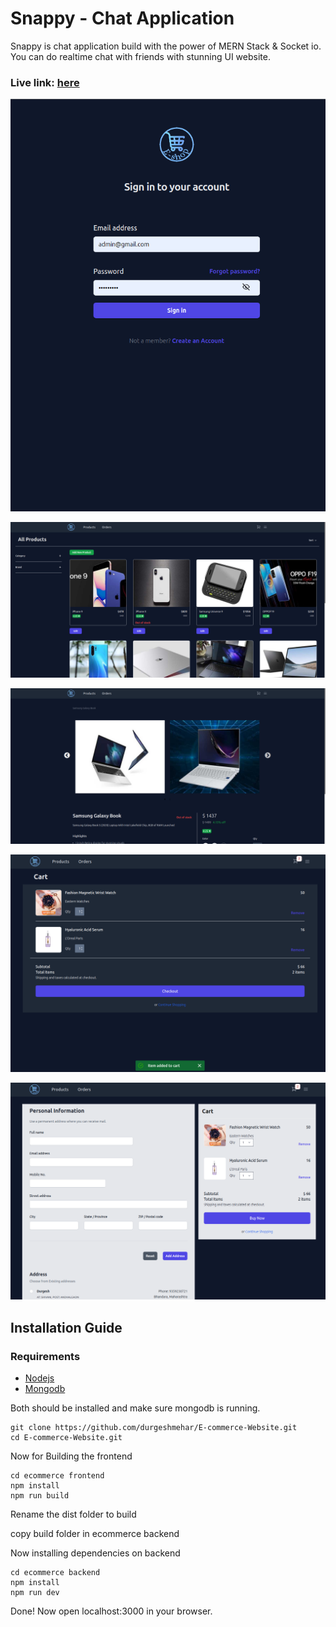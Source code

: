 # Snappy - Chat Application 
Snappy is chat application build with the power of MERN Stack & Socket io. You can do realtime chat with friends with stunning UI website.
### Live link: [here](https://durgesheshop.vercel.app/)

![login page](./Images/login.png)

![home page](./Images/products.png)

![home page](./Images/product_detail.png)

![home page](./Images/cart.png)

![home page](./Images/checkout.png)

## Installation Guide

### Requirements
- [Nodejs](https://nodejs.org/en/download)
- [Mongodb](https://www.mongodb.com/docs/manual/administration/install-community/)

Both should be installed and make sure mongodb is running.

```shell
git clone https://github.com/durgeshmehar/E-commerce-Website.git
cd E-commerce-Website.git
```
Now for Building the frontend
 ```shell
cd ecommerce frontend
npm install
npm run build
```
Rename the dist folder to build 

copy build folder in ecommerce backend

Now installing dependencies on backend

 ```shell
cd ecommerce backend
npm install
npm run dev
```
Done! Now open localhost:3000 in your browser.
